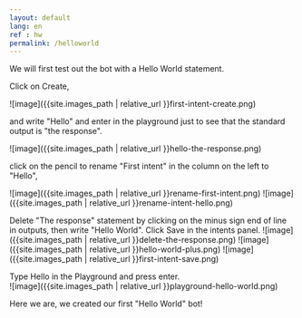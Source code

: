 ```yaml
---
layout: default
lang: en
ref : hw
permalink: /helloworld
---
```

We will first test out the bot with a Hello World statement.

Click on Create,

![image]({{site.images_path | relative_url }}first-intent-create.png)

and write "Hello" and enter in the playground just to see that the standard output is "the response".

![image]({{site.images_path | relative_url }}hello-the-response.png)

 click on the pencil to rename "First intent" in the column on the left to "Hello",

![image]({{site.images_path | relative_url }}rename-first-intent.png)
![image]({{site.images_path | relative_url }}rename-intent-hello.png)

Delete "The response" statement by clicking on the minus sign end of line in outputs, then write "Hello World". Click Save in the intents panel.
![image]({{site.images_path | relative_url }}delete-the-response.png)
![image]({{site.images_path | relative_url }}hello-world-plus.png)
![image]({{site.images_path | relative_url }}first-intent-save.png)

Type Hello in the Playground and press enter.<br/>
![image]({{site.images_path | relative_url }}playground-hello-world.png)

Here we are, we created our first "Hello World" bot!
